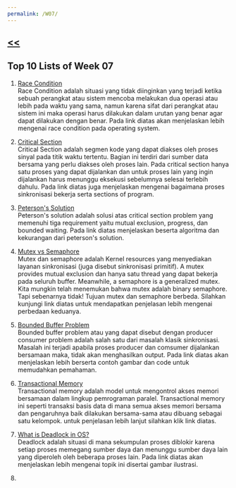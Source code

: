 ```yaml
---
permalink: /W07/
---
```

## [<<](../)

## Top 10 Lists of Week 07
1. [Race Condition](https://searchstorage.techtarget.com/definition/race-condition)<br>
Race Condition adalah situasi yang tidak diinginkan yang terjadi ketika sebuah perangkat atau sistem mencoba melakukan dua operasi atau lebih pada waktu yang sama, namun karena sifat dari perangkat atau sistem ini maka operasi harus dilakukan dalam urutan yang benar agar dapat dilakukan dengan benar. Pada link diatas akan menjelaskan lebih mengenai race condition pada operating system.

2. [Critical Section](https://www.guru99.com/process-synchronization.html)<br>
Critical Section adalah segmen kode yang dapat diakses oleh proses sinyal pada titik waktu tertentu. Bagian ini terdiri dari sumber data bersama yang perlu diakses oleh proses lain. Pada critical section hanya satu proses yang dapat dijalankan dan untuk proses lain yang ingin dijalankan harus menunggu eksekusi sebelumnya selesai terlebih dahulu. Pada link diatas juga menjelaskan mengenai bagaimana proses sinkronisasi bekerja serta sections of program.

3. [Peterson's Solution](https://www.geeksforgeeks.org/introduction-of-process-synchronization/)<br>
Peterson's solution adalah solusi atas critical section problem yang memenuhi tiga requirement yaitu mutual exclusion, progress, dan bounded waiting. Pada link diatas menjelaskan beserta algoritma dan kekurangan dari peterson's solution.

4. [Mutex vs Semaphore](https://www.geeksforgeeks.org/mutex-vs-semaphore/)<br>
Mutex dan semaphore adalah Kernel resources yang menyediakan layanan sinkronisasi (juga disebut sinkronisasi primitif). A mutex provides mutual exclusion dan hanya satu thread yang dapat bekerja pada seluruh buffer. Meanwhile, a semaphore is a generalized mutex. Kita mungkin telah menemukan bahwa mutex adalah binary semaphore. Tapi sebenarnya tidak! Tujuan mutex dan semaphore berbeda. Silahkan kunjungi link diatas untuk mendapatkan penjelasan lebih mengenai perbedaan keduanya.

5. [Bounded Buffer Problem](https://www.studytonight.com/operating-system/bounded-buffer)<br>
Bounded buffer problem atau yang dapat disebut dengan producer consumer problem adalah salah satu dari masalah klasik sinkronisasi. Masalah ini terjadi apabila proses producer dan comsumer dijalankan bersamaan maka, tidak akan menghasilkan output. Pada link diatas akan menjelaskan lebih berserta contoh gambar dan code untuk memudahkan pemahaman.

6. [Transactional Memory](https://www.ibm.com/support/knowledgecenter/en/SS2MB5_14.1.0/com.ibm.xlf141.bg.doc/proguide/bg_tm_concept.html)<br>
Transactional memory adalah model untuk mengontrol akses memori bersamaan dalam lingkup pemrograman paralel. Transactional memory ini seperti transaksi basis data di mana semua akses memori bersama dan pengaruhnya baik dilakukan bersama-sama atau dibuang sebagai satu kelompok. untuk penjelasan lebih lanjut silahkan klik link diatas.

7. [What is Deadlock in OS?](https://www.geeksforgeeks.org/introduction-of-deadlock-in-operating-system/)<br>
Deadlock adalah situasi di mana sekumpulan proses diblokir karena setiap proses memegang sumber daya dan menunggu sumber daya lain yang diperoleh oleh beberapa proses lain. Pada link diatas akan menjelaskan lebih mengenai topik ini disertai gambar ilustrasi.

8. 
